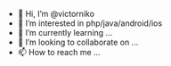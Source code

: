 - 👋 Hi, I’m @victorniko
- 👀 I’m interested in php/java/android/ios
- 🌱 I’m currently learning ...
- 💞️ I’m looking to collaborate on ...
- 📫 How to reach me ...

<!---
victorniko/victorniko is a ✨ special ✨ repository because its `README.md` (this file) appears on your GitHub profile.
You can click the Preview link to take a look at your changes.
--->
